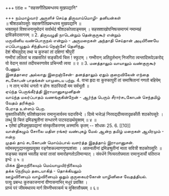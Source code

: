 +++
title = "सहस्रगीतिप्रबन्धस्य मुखपद्यानि"

+++
நம்மாழ்வார் அருளிச் செய்த திருவாய்மொழி- தனியன்கள்   
॥ श्रीशठकोपसूरेः सहस्रगीतिप्रबन्धस्य मुखपद्यानि ॥   
भक्तामृतं विश्वजनानुमोदनं सर्वार्थदं श्रीशठकोपवाङ्मयम् । सहस्रशाखोपनिषत्समागमं नमाम्यहं द्राविडवेदसागरम् ॥
2. திருவழுதி நாடென்றும் தென்குருகூர் என்றும்   
   மருவினிய வண்பொருநல் என்றும் - அருமறைகள் அந்தாதி செய்தான் அடியிணையே எப்பொழுதும் சிந்தியாய் நெஞ்சே! தெளிந்து.   
   देशं श्रीवलुदेस् तथा च कुरुकां तां दक्षिणां श्रीपुरीं   
   गम्भीरां ललितां च ताम्रसरितं सङ्कीर्त्य चित्त ! स्फुटम् । गम्भीरान् अतिदुर्लभान् निजगिरा त्वन्तादिरूपेऽकरोद्   
   यो वेदान् सततं तदीयचरणावेव प्रचिन्त्यौ त्वया ॥ २ ॥
3. மனத்தாலும் வாயாலும் வண்குருகூர் பேணும்   
   இனத்தாரை அல்லாது இறைஞ்சேன்- தனத்தாலும் ஏதும் குறைவிலேன் எந்தை சடகோபன் பாதங்கள் யாமுடைய பற்று.
4.
वाचा हृदा वा कुरुकापुरीं तां समाश्रितानां गणतो बहियेम् । न तान् भजेयं धनतो न होनः शठारिपादौ मम सर्वभूतौ ॥   
ஏய்ந்த பெருங்கீர்த்தி இராமானுசமுனிதன்   
வாய்ந்த மலர்ப்பாதம் வணங்குகின்றேன் - ஆர்ந்த பெரும் சீரார்சடகோபன் செந்தமிழ் வேதம் தரிக்கும்   
பேராத உள்ளம் பெற.   
युक्तातिकीर्तेर् यतिशेखरस्य रामानुजार्यस्य पदारविन्दे । दिव्ये भजेऽहं निरवद्यदीव्यत्तादृक्षकीर्तेः शठकोपसूरेः ।   
लब्धुं हि चित्तं द्रमिडश्रुतीनां सन्धारणे पाटवदाढर्थयुक्तम् ॥ ४ ॥   
• एतेषां द्रमिडमुखपद्यानां संस्कृतीकरणम् अस्माभिः कृतम् -- शोधकः
25.
6.
[[10]]  
வான்திகழும் சோலை மதிள ரங்கர் வண்புகழ் மேல் ஆன்ற தமிழ் மறைகள் ஆயிரமும் - ஈன்ற   
முதல் தாய் சடகோபன் மொய்ம்பால் வளர்த்த இதத்தாய் இராமானுசன்.   
व्योमस्पृगुद्यानसुवप्रयुक्त रङ्गेशकल्याणगुणप्रशंसाः । आतन्वतीनां द्रमिडश्रुतीनां माता सवित्री शठकोपसूरिः ॥ सङ्ख्या सहस्रं भवतीह यासां तासां समारोहणतोऽतिमान्यात् । संवर्धने नित्यरतोपमाता रामानुजार्यो यतिराज इन्धे ॥ ५ ॥   
மிக்க இறைநிலையும் மெய்யாமுயிர்நிலையும்   
தக்க நெறியும் தடையாகித் - தொக்கியலும்   
ஊழ்வினையும் வாழ்வினையும் ஒதும் குருகையர்கோன் யாழினிசை வேதத்தியல்.   
पत्युः प्रबन्धः कुरुकाजनानां वीणासनाभिर् मधुरं प्रवक्ति ।   
प्राप्यं परं जीवमथास्य मार्ग विघ्नीभवत्कर्म च मुक्तिसौख्यम् ॥ ६॥   

